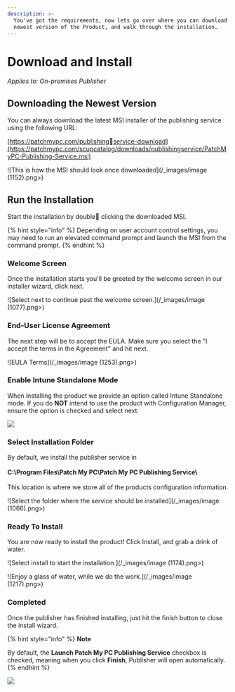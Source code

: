 ```yaml
---
description: >-
  You've got the requirements, now lets go over where you can download the
  newest version of the Product, and walk through the installation.
---
```


# Download and Install

_Applies to: On-premises Publisher_

## Downloading the Newest Version

You can always download the latest MSI installer of the publishing service using the following URL:&#x20;

[https://patchmypc.com/publishingservice-download](https://patchmypc.com/scupcatalog/downloads/publishingservice/PatchMyPC-Publishing-Service.msi)

![This is how the MSI should look once downloaded](/_images/image (1152).png>)

## Run the Installation

Start the installation by double clicking the downloaded MSI.&#x20;

{% hint style="info" %}
Depending on user account control settings, you may need to run an elevated command prompt and launch the MSI from the command prompt.
{% endhint %}

### Welcome Screen

Once the installation starts you'll be greeted by the welcome screen in our installer wizard, click next.

![Select next to continue past the welcome screen.](/_images/image (1077).png>)

### End-User License Agreement

The next step will be to accept the EULA. Make sure you select the "I accept the terms in the Agreement" and hit next.

![EULA Terms](/_images/image (1253).png>)

### Enable Intune Standalone Mode

When installing the product we provide an option called Intune Standalone mode. If you do **NOT** intend to use the product with Configuration Manager, ensure the option is checked and select next.

![](/_images/image-(1089).png>)

### Select Installation Folder

By default, we install the publisher service in \
\
**C:\Program Files\Patch My PC\Patch My PC Publishing Service\\**\
\
This location is where we store all of the products configuration information.&#x20;

![Select the folder where the service should be installed](/_images/image (1066).png>)

### Ready To Install

You are now ready to install the product! Click Install, and grab a drink of water.

![Select install to start the installation.](/_images/image (1174).png>)

![Enjoy a glass of water, while we do the work.](/_images/image (1217).png>)

### Completed

Once the publisher has finished installing, just hit the finish button to close the install wizard.&#x20;

{% hint style="info" %}
**Note**

By default, the **Launch Patch My PC Publishing Service** checkbox is checked, meaning when you click **Finish**, Publisher will open automatically.
{% endhint %}

![](/_images/image-(1198).png>)